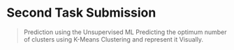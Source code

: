 # Second Task Submission
> Prediction using the Unsupervised ML
> Predicting the optimum number of clusters using K-Means Clustering and represent it Visually.

